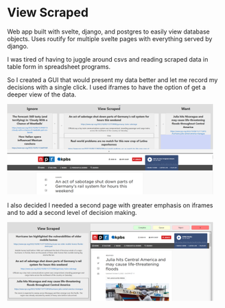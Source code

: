 # View Scraped
Web app built with svelte, django, and postgres to easily view database objects. Uses routify for multiple svelte pages with everything served by django.

I was tired of having to juggle around csvs and reading scraped data in table form in spreadsheet programs.

So I created a GUI that would present my data better and let me record my decisions with a single click. I used iframes to have the option of get a deeper view of the data.

<img src="example.png" width="480" />

I also decided I needed a second page with greater emphasis on iframes and to add a second level of decision making.

<img src="example1.png" width="480" />
